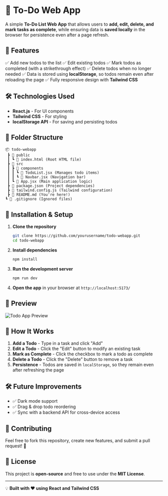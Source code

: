 # 📌 To-Do Web App

A simple **To-Do List Web App** that allows users to **add, edit, delete, and mark tasks as complete**, while ensuring data is **saved locally** in the browser for persistence even after a page refresh.

## 🚀 Features
✅ Add new todos to the list
✅ Edit existing todos
✅ Mark todos as completed (with a strikethrough effect)
✅ Delete todos when no longer needed
✅ Data is stored using **localStorage**, so todos remain even after reloading the page
✅ Fully responsive design with **Tailwind CSS**

## 🛠️ Technologies Used
- **React.js** - For UI components
- **Tailwind CSS** - For styling
- **localStorage API** - For saving and persisting todos

## 📂 Folder Structure
```
📦 todo-webapp
 ┣ 📂 public
 ┃ ┗ 📜 index.html (Root HTML file)
 ┣ 📂 src
 ┃ ┣ 📂 components
 ┃ ┃ ┗ 📜 TodoList.jsx (Manages todo items)
 ┃ ┃ ┗ 📜 Navbar.jsx (Navigation bar)
 ┃ ┗ 📜 App.jsx (Main application logic)
 ┣ 📜 package.json (Project dependencies)
 ┣ 📜 tailwind.config.js (Tailwind configuration)
 ┣ 📜 README.md (You're here!)
┗ 📜 .gitignore (Ignored files)
```

## 📌 Installation & Setup
1. **Clone the repository**
   ```bash
   git clone https://github.com/yourusername/todo-webapp.git
   cd todo-webapp
   ```
2. **Install dependencies**
   ```bash
   npm install
   ```
3. **Run the development server**
   ```bash
   npm run dev
   ```
4. **Open the app** in your browser at `http://localhost:5173/`

## 📸 Preview
![Todo App Preview](https://via.placeholder.com/800x400.png?text=Todo+App+Preview)

## 🚀 How It Works
1. **Add a Todo** - Type in a task and click "Add"
2. **Edit a Todo** - Click the "Edit" button to modify an existing task
3. **Mark as Complete** - Click the checkbox to mark a todo as complete
4. **Delete a Todo** - Click the "Delete" button to remove a task
5. **Persistence** - Todos are saved in `localStorage`, so they remain even after refreshing the page

## 🛠 Future Improvements
- ✅ Dark mode support
- ✅ Drag & drop todo reordering
- ✅ Sync with a backend API for cross-device access

## 🎯 Contributing
Feel free to fork this repository, create new features, and submit a pull request! 🙌

## 📝 License
This project is **open-source** and free to use under the **MIT License**.

---
💡 **Built with ❤️ using React and Tailwind CSS**


